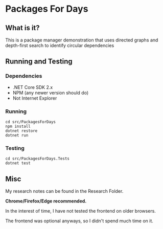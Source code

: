# Packages For Days

## What is it?
This is a package manager demonstration that uses directed graphs and depth-first search to identify circular dependencies

## Running and Testing

### Dependencies
- .NET Core SDK 2.x
- NPM (any newer version should do)
- Not Internet Explorer


### Running
```
cd src/PackagesForDays
npm install
dotnet restore
dotnet run
```

### Testing
```
cd src/PackagesForDays.Tests
dotnet test
```

## Misc

My research notes can be found in the Research Folder.

**Chrome/Firefox/Edge recommended.** 

In the interest of time, I have not tested the frontend on older browsers. 

The frontend was optional anyways, so I didn't spend much time on it.

